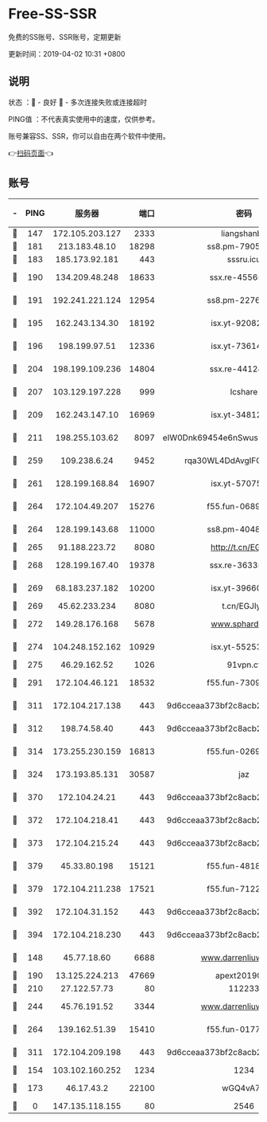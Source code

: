 # Free-SS-SSR

免费的SS账号、SSR账号，定期更新

更新时间：2019-04-02 10:31 +0800

## 说明

状态     ：🙂 - 良好 🙁 - 多次连接失败或连接超时

PING值   ：不代表真实使用中的速度，仅供参考。

账号兼容SS、SSR，你可以自由在两个软件中使用。

👉[扫码页面](https://liesauer.github.io/Free-SS-SSR/)👈

## 账号

|-|PING|服务器|端口|密码|加密方式|区域|
|:----:|:----:|:-----:|-----:|:----:|:----:|:----:|
|🙂|147|172.105.203.127|2333|liangshanbo|chacha20|JP|
|🙂|181|213.183.48.10|18298|ss8.pm-79052451|rc4-md5|RU|
|🙂|183|185.173.92.181|443|sssru.icu|rc4-md5|RU|
|🙂|190|134.209.48.248|18633|ssx.re-45565210|aes-256-cfb|US|
|🙂|191|192.241.221.124|12954|ss8.pm-22766705|aes-256-cfb|US|
|🙂|195|162.243.134.30|18192|isx.yt-92082947|aes-256-cfb|US|
|🙂|196|198.199.97.51|12336|isx.yt-73614806|aes-256-cfb|US|
|🙂|204|198.199.109.236|14804|ssx.re-44124344|aes-256-cfb|US|
|🙂|207|103.129.197.228|999|lcshare|aes-256-cfb|US|
|🙂|209|162.243.147.10|16969|isx.yt-34812423|aes-256-cfb|US|
|🙂|211|198.255.103.62|8097|eIW0Dnk69454e6nSwuspv9DmS201tQ0D|aes-256-cfb|US|
|🙂|259|109.238.6.24|9452|rqa30WL4DdAvgIFG6Fs3znzTa|aes-256-cfb|FR|
|🙂|261|128.199.168.84|16907|isx.yt-57075822|aes-256-cfb|SG|
|🙂|264|172.104.49.207|15276|f55.fun-06892021|aes-256-cfb|SG|
|🙂|264|128.199.143.68|11000|ss8.pm-40482741|aes-256-cfb|SG|
|🙂|265|91.188.223.72|8080|http://t.cn/EGJIyrl|rc4-md5|RU|
|🙂|268|128.199.167.40|19378|ssx.re-36335302|aes-256-cfb|SG|
|🙂|269|68.183.237.182|10200|isx.yt-39660220|aes-256-cfb|SG|
|🙂|269|45.62.233.234|8080|t.cn/EGJIyrl|rc4-md5|CA|
|🙂|272|149.28.176.168|5678|www.sphard.com|aes-256-cfb|SG|
|🙂|274|104.248.152.162|10929|isx.yt-55253317|aes-256-cfb|SG|
|🙂|275|46.29.162.52|1026|91vpn.cf|rc4-md5|RU|
|🙂|291|172.104.46.121|18532|f55.fun-73091809|aes-256-cfb|SG|
|🙂|311|172.104.217.138|443|9d6cceaa373bf2c8acb22e60b6a58be6|aes-256-cfb|US|
|🙂|312|198.74.58.40|443|9d6cceaa373bf2c8acb22e60b6a58be6|aes-256-cfb|US|
|🙂|314|173.255.230.159|16813|f55.fun-02691027|aes-256-cfb|US|
|🙂|324|173.193.85.131|30587|jaz|aes-256-cfb|US|
|🙂|370|172.104.24.21|443|9d6cceaa373bf2c8acb22e60b6a58be6|aes-256-cfb|US|
|🙂|372|172.104.218.41|443|9d6cceaa373bf2c8acb22e60b6a58be6|aes-256-cfb|US|
|🙂|373|172.104.215.24|443|9d6cceaa373bf2c8acb22e60b6a58be6|aes-256-cfb|US|
|🙂|379|45.33.80.198|15121|f55.fun-48185620|aes-256-cfb|US|
|🙂|379|172.104.211.238|17521|f55.fun-71226377|aes-256-cfb|US|
|🙂|392|172.104.31.152|443|9d6cceaa373bf2c8acb22e60b6a58be6|aes-256-cfb|US|
|🙂|394|172.104.218.230|443|9d6cceaa373bf2c8acb22e60b6a58be6|aes-256-cfb|US|
|🙂|148|45.77.18.60|6688|www.darrenliuwei.com|aes-256-cfb|JP|
|🙂|190|13.125.224.213|47669|apext2019001|chacha20|KR|
|🙂|210|27.122.57.73|80|112233|chacha20|HK|
|🙂|244|45.76.191.52|3344|www.darrenliuwei.com|aes-256-cfb|AU|
|🙂|264|139.162.51.39|15410|f55.fun-01775973|aes-256-cfb|SG|
|🙂|311|172.104.209.198|443|9d6cceaa373bf2c8acb22e60b6a58be6|aes-256-cfb|US|
|🙁|154|103.102.160.252|1234|1234|rc4-md5|JP|
|🙁|173|46.17.43.2|22100|wGQ4vA7D|aes-256-gcm|RU|
|🙁|0|147.135.118.155|80|2546|chacha20|US|
